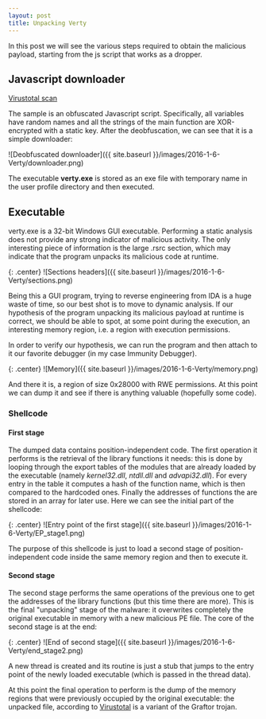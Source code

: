 ```yaml
---
layout: post
title: Unpacking Verty
---
```


In this post we will see the various steps required to obtain the malicious payload, starting from the js script that works as a dropper.

## Javascript downloader

[Virustotal scan](https://virustotal.com/en/file/98a06f54c3293c1770daba10a5a5e1b070463122de4e6f56069704378dac92ce/analysis/1483789813/)

The sample is an obfuscated Javascript script. Specifically, all variables have random names and all the strings of the main function are XOR-encrypted with a static key.
After the deobfuscation, we can see that it is a simple downloader:

![Deobfuscated downloader]({{ site.baseurl }}/images/2016-1-6-Verty/downloader.png)

The executable **verty.exe** is stored as an exe file with temporary name in the user profile directory and then executed.

## Executable

verty.exe is a 32-bit Windows GUI executable. Performing a static analysis does not provide any strong indicator of malicious activity. The only interesting piece of information is the large .rsrc section, which may indicate that the program unpacks its malicious code at runtime.

{: .center}
![Sections headers]({{ site.baseurl }}/images/2016-1-6-Verty/sections.png)

Being this a GUI program, trying to reverse engineering from IDA is a huge waste of time, so our best shot is to move to dynamic analysis.
If our hypothesis of the program unpacking its malicious payload at runtime is correct, we should be able to spot, at some point during the execution, an interesting memory region, i.e. a region with execution permissions. 

In order to verify our hypothesis, we can run the program and then attach to it our favorite debugger (in my case Immunity Debugger). 

{: .center}
![Memory]({{ site.baseurl }}/images/2016-1-6-Verty/memory.png)

And there it is, a region of size 0x28000 with RWE permissions. At this point we can dump it and see if there is anything valuable (hopefully some code).

### Shellcode

#### First stage

The dumped data contains position-independent code. The first operation it performs is the retrieval of the library functions it needs: this is done by looping through the export tables of the modules that are already loaded by the executable (namely _kernel32.dll_, _ntdll.dll_ and _advapi32.dll_). For every entry in the table it computes a hash of the function name, which is then compared to the hardcoded ones. Finally the addresses of functions the are stored in an array for later use.  Here we can see the initial part of the shellcode:

{: .center}
![Entry point of the first stage]({{ site.baseurl }}/images/2016-1-6-Verty/EP_stage1.png)

The purpose of this shellcode is just to load a second stage of position-independent code inside the same memory region and then to execute it.

#### Second stage

The second stage performs the same operations of the previous one to get the addresses of the library functions (but this time there are more). This is the final "unpacking" stage of the malware: it overwrites completely the original executable in memory with a new malicious PE file. The core of the second stage is at the end:

{: .center}
![End of second stage]({{ site.baseurl }}/images/2016-1-6-Verty/end_stage2.png)

A new thread is created and its routine is just a stub that jumps to the entry point of the newly loaded executable (which is passed in the thread data).

At this point the final operation to perform is the dump of the memory regions that were previously occupied by the original executable: the unpacked file, according to [Virustotal](https://virustotal.com/en/file/348c8889917d267701b950a1c6b8c45083a1f7d96aa7e828e1ea161ffcb2bef4/analysis/) is a variant of the Graftor trojan.
